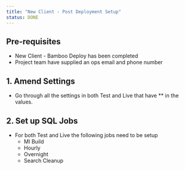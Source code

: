 ```yaml
---
title: "New Client - Post Deployment Setup"
status: DONE
---
```


## Pre-requisites
- New Client - Bamboo Deploy has been completed
- Project team have supplied an ops email and phone number

## 1. Amend Settings
- Go through all the settings in both Test and Live that have \*\* in the values.

## 2. Set up SQL Jobs
- For both Test and Live the following jobs need to be setup
	- MI Build
	- Hourly
	- Overnight
	- Search Cleanup
